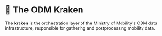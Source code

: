 # 🐙 The ODM Kraken
The **kraken** is the orchestration layer of the Ministry of Mobility's ODM data infrastructure, responsible for gathering and postprocessing mobility data.
